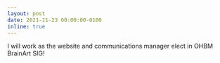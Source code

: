 ```yaml
---
layout: post
date: 2021-11-23 00:00:00-0100
inline: true
---
```


I will work as the website and communications manager elect in OHBM BrainArt SIG!